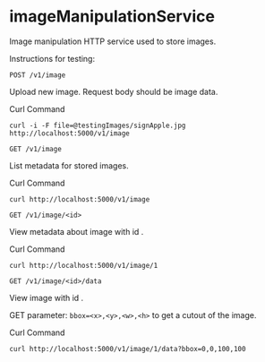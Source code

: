 # imageManipulationService
Image manipulation HTTP service used to store images.

Instructions for testing:

```POST /v1/image```

Upload new image. Request body should be image data.

Curl Command
```
curl -i -F file=@testingImages/signApple.jpg http://localhost:5000/v1/image
```

```GET /v1/image```

List metadata for stored images.

Curl Command
```
curl http://localhost:5000/v1/image
```

```GET /v1/image/<id>```

View metadata about image with id <id> .

Curl Command
```
curl http://localhost:5000/v1/image/1
```

```GET /v1/image/<id>/data```

View image with id <id> .

GET parameter: ```bbox=<x>,<y>,<w>,<h>``` to get a cutout of the image.

Curl Command
```
curl http://localhost:5000/v1/image/1/data?bbox=0,0,100,100
```